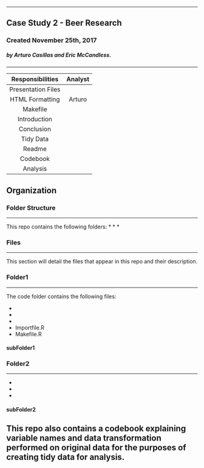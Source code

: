 ***
## Case Study 2 - Beer Research

### Created November 25th, 2017

##### by Arturo Casillas and Eric McCandless.
---
| Responsibilities | Analyst |
| :--------------: | :-----: |
| Presentation Files | |
| HTML Formatting | Arturo |
| Makefile | |
| Introduction | |
| Conclusion | |
| Tidy Data | |
| Readme | |
| Codebook | |
| Analysis | |

## Organization
### Folder Structure
---
This repo contains the following folders:
* 
*
*

### Files
---
This section will detail the files that appear in this repo and their description.

### Folder1
---
The code folder contains the following files:

* 
*
*
* Importfile.R
* Makefile.R

#### subFolder1

### Folder2
---
* 
*
*

#### subFolder2

## This repo also contains a codebook explaining variable names and data transformation performed on original data for the purposes of creating tidy data for analysis.
